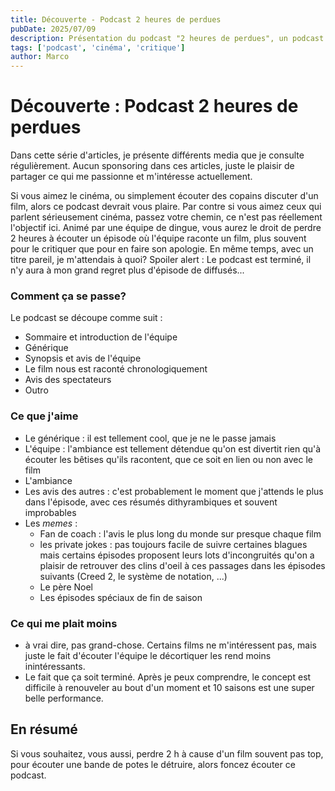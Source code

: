 ```yaml
---
title: Découverte - Podcast 2 heures de perdues
pubDate: 2025/07/09
description: Présentation du podcast "2 heures de perdues", un podcast de critique de films.
tags: ['podcast', 'cinéma', 'critique']
author: Marco
---
```



# Découverte : Podcast 2 heures de perdues

Dans cette série d'articles, je présente différents media que je consulte régulièrement. Aucun sponsoring dans ces articles, juste le plaisir de partager ce qui me passionne et m'intéresse actuellement.

Si vous aimez le cinéma, ou simplement écouter des copains discuter d'un film, alors ce podcast devrait vous plaire. Par contre si vous aimez ceux qui parlent sérieusement cinéma, passez votre chemin, ce n'est pas réellement l'objectif ici. Animé par une équipe de dingue, vous aurez le droit de perdre 2 heures à écouter un épisode où l'équipe raconte un film, plus souvent pour le critiquer que pour en faire son apologie. En même temps, avec un titre pareil, je m'attendais à quoi?
Spoiler alert : Le podcast est terminé, il n'y aura à mon grand regret plus d'épisode de diffusés...

### Comment ça se passe?

Le podcast se découpe comme suit :
- Sommaire et introduction de l'équipe
- Générique
- Synopsis et avis de l'équipe
- Le film nous est raconté chronologiquement
- Avis des spectateurs
- Outro

### Ce que j'aime

- Le générique : il est tellement cool, que je ne le passe jamais
- L'équipe : l'ambiance est tellement détendue qu'on est divertit rien qu'à écouter les bêtises qu'ils racontent, que ce soit en lien ou non avec le film
- L'ambiance
- Les avis des autres : c'est probablement le moment que j'attends le plus dans l'épisode, avec ces résumés dithyrambiques et souvent improbables
- Les *memes* :
    - Fan de coach : l'avis le plus long du monde sur presque chaque film
    - les private jokes : pas toujours facile de suivre certaines blagues mais certains épisodes proposent leurs lots d'incongruités qu'on a plaisir de retrouver des clins d'oeil à ces passages dans les épisodes suivants (Creed 2, le système de notation, ...)
    - Le père Noel
    - Les épisodes spéciaux de fin de saison
### Ce qui me plait moins

- à vrai dire, pas grand-chose. Certains films ne m'intéressent pas, mais juste le fait d'écouter l'équipe le décortiquer les rend moins inintéressants.
- Le fait que ça soit terminé. Après je peux comprendre, le concept est difficile à renouveler au bout d'un moment et 10 saisons est une super belle performance.

## En résumé

Si vous souhaitez, vous aussi, perdre 2 h à cause d'un film souvent pas top, pour écouter une bande de potes le détruire, alors foncez écouter ce podcast. 
